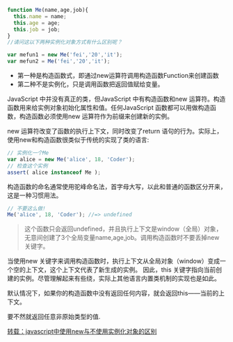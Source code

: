 ```js
function Me(name,age,job){
  this.name = name;
  this.age = age;
  this.job = job;
}
//请问这以下两种实例化对象方式有什么区别呢？

var mefun1 = new Me('fei','20','it');
var mefun2 = Me('fei','20','it');

```

- 第一种是构造函数式，即通过new运算符调用构造函数Function来创建函数
- 第二种不是实例化，只是调用函数把返回值赋给变量。

JavaScript 中并没有真正的类，但JavaScript 中有构造函数和new 运算符。构造函数用来给实例对象初始化属性和值。任何JavaScript 函数都可以用做构造函数，构造函数必须使用new 运算符作为前缀来创建新的实例。

new 运算符改变了函数的执行上下文，同时改变了return 语句的行为。实际上，使用new和构造函数很类似于传统的实现了类的语言:
```js
// 实例化一个Me
var alice = new Me('alice', 18, 'Coder');
// 检查这个实例
assert( alice instanceof Me );
```
构造函数的命名通常使用驼峰命名法，首字母大写，以此和普通的函数区分开来，这是一种习惯用法。
```js
// 不要这么做!
Me('alice', 18, 'Coder'); //=> undefined
```
> 这个函数只会返回undefined，并且执行上下文是window（全局）对象，无意间创建了3个全局变量name,age,job。调用构造函数时不要丢掉new 关键字。

当使用new 关键字来调用构造函数时，执行上下文从全局对象（window）变成一个空的上下文，这个上下文代表了新生成的实例。
因此，this 关键字指向当前创建的实例。尽管理解起来有些绕，实际上其他语言内置类机制的实现也是如此。

默认情况下，如果你的构造函数中没有返回任何内容，就会返回this——当前的上下文。

要不然就返回任意非原始类型的值.

[转载：javascript中使用new与不使用实例化对象的区别](https://blog.csdn.net/weixin_34126557/article/details/85984016)
